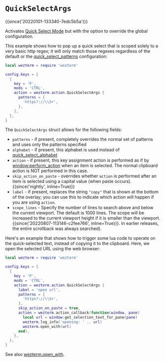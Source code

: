 # `QuickSelectArgs`

{{since('20220101-133340-7edc5b5a')}}

Activates [Quick Select Mode](../../../quickselect.md) but with the option
to override the global configuration.

This example shows how to pop up a quick select that is scoped solely to
a very basic http regex; it will only match those regexes regardless of
the default or the [quick_select_patterns](../config/quick_select_patterns.md)
configuration:

```lua
local wezterm = require 'wezterm'

config.keys = {
  {
    key = 'P',
    mods = 'CTRL',
    action = wezterm.action.QuickSelectArgs {
      patterns = {
        'https?://\\S+',
      },
    },
  },
}
```

The `QuickSelectArgs` struct allows for the following fields:

* `patterns` - if present, completely overrides the normal set of patterns and uses only the patterns specified
* `alphabet` - if present, this alphabet is used instead of [quick_select_alphabet](../config/quick_select_alphabet.md)
* `action` - if present, this key assignment action is performed as if by [window:perform_action](../window/perform_action.md) when an item is selected.  The normal clipboard action is NOT performed in this case.
* `skip_action_on_paste` - overrides whether `action` is performed after an item is selected using a capital value (when paste occurs). {{since('nightly', inline=True)}}
* `label` - if present, replaces the string `"copy"` that is shown at the bottom of the overlay; you can use this to indicate which action will happen if you are using `action`.
* `scope_lines` - Specify the number of lines to search above and below the current viewport. The default is 1000 lines. The scope will be increased to the current viewport height if it is smaller than the viewport. {{since('20220807-113146-c2fee766', inline=True)}}. In earlier releases, the entire scrollback was always searched).

Here's an example that shows how to trigger some lua code to operate on the
quick-selected text, instead of copying it to the clipboard.  Here, we open
the selected URL using the web browser:

```lua
local wezterm = require 'wezterm'

config.keys = {
  {
    key = 'P',
    mods = 'CTRL',
    action = wezterm.action.QuickSelectArgs {
      label = 'open url',
      patterns = {
        'https?://\\S+',
      },
      skip_action_on_paste = true,
      action = wezterm.action_callback(function(window, pane)
        local url = window:get_selection_text_for_pane(pane)
        wezterm.log_info('opening: ' .. url)
        wezterm.open_with(url)
      end),
    },
  },
}
```

See also [wezterm.open_with](../wezterm/open_with.md).
